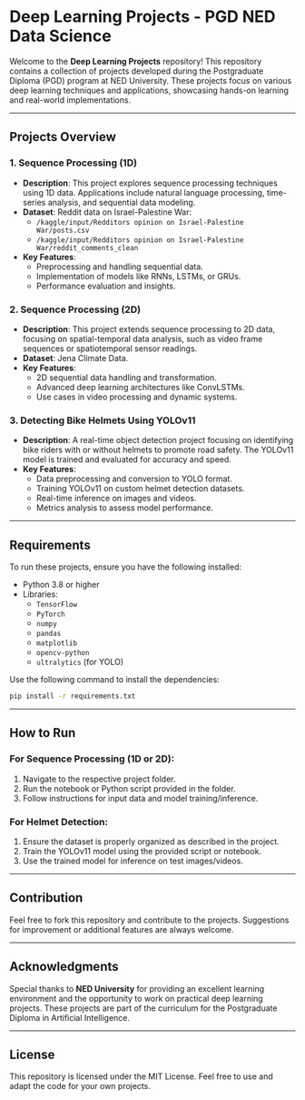 # Deep Learning Projects - PGD NED Data Science

Welcome to the **Deep Learning Projects** repository! This repository contains a collection of projects developed during the Postgraduate Diploma (PGD) program at NED University. These projects focus on various deep learning techniques and applications, showcasing hands-on learning and real-world implementations.

---

## Projects Overview

### 1. **Sequence Processing (1D)**
- **Description**: This project explores sequence processing techniques using 1D data. Applications include natural language processing, time-series analysis, and sequential data modeling.
- **Dataset**: Reddit data on Israel-Palestine War:
  - `/kaggle/input/Redditors opinion on Israel-Palestine War/posts.csv`
  - `/kaggle/input/Redditors opinion on Israel-Palestine War/reddit_comments_clean`
- **Key Features**:
  - Preprocessing and handling sequential data.
  - Implementation of models like RNNs, LSTMs, or GRUs.
  - Performance evaluation and insights.

### 2. **Sequence Processing (2D)**
- **Description**: This project extends sequence processing to 2D data, focusing on spatial-temporal data analysis, such as video frame sequences or spatiotemporal sensor readings.
- **Dataset**: Jena Climate Data.
- **Key Features**:
  - 2D sequential data handling and transformation.
  - Advanced deep learning architectures like ConvLSTMs.
  - Use cases in video processing and dynamic systems.

### 3. **Detecting Bike Helmets Using YOLOv11**
- **Description**: A real-time object detection project focusing on identifying bike riders with or without helmets to promote road safety. The YOLOv11 model is trained and evaluated for accuracy and speed.
- **Key Features**:
  - Data preprocessing and conversion to YOLO format.
  - Training YOLOv11 on custom helmet detection datasets.
  - Real-time inference on images and videos.
  - Metrics analysis to assess model performance.

---

## Requirements

To run these projects, ensure you have the following installed:

- Python 3.8 or higher
- Libraries:
  - `TensorFlow`
  - `PyTorch`
  - `numpy`
  - `pandas`
  - `matplotlib`
  - `opencv-python`
  - `ultralytics` (for YOLO)

Use the following command to install the dependencies:
```bash
pip install -r requirements.txt
```

---

## How to Run

### For Sequence Processing (1D or 2D):
1. Navigate to the respective project folder.
2. Run the notebook or Python script provided in the folder.
3. Follow instructions for input data and model training/inference.

### For Helmet Detection:
1. Ensure the dataset is properly organized as described in the project.
2. Train the YOLOv11 model using the provided script or notebook.
3. Use the trained model for inference on test images/videos.

---

## Contribution

Feel free to fork this repository and contribute to the projects. Suggestions for improvement or additional features are always welcome.

---

## Acknowledgments

Special thanks to **NED University** for providing an excellent learning environment and the opportunity to work on practical deep learning projects. These projects are part of the curriculum for the Postgraduate Diploma in Artificial Intelligence.

---

## License

This repository is licensed under the MIT License. Feel free to use and adapt the code for your own projects.
